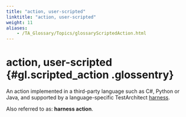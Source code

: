 ```yaml
--- 
title: "action, user-scripted"
linktitle: "action, user-scripted"
weight: 11
aliases: 
    - /TA_Glossary/Topics/glossaryScriptedAction.html
---
```

# action, user-scripted {#gl.scripted_action .glossentry}

An action implemented in a third-party language such as C\#, Python or Java, and supported by a language-specific TestArchitect [harness](../../TA_Tutorials/Topics/Tutorial_Scripting_actions_in_other_languages.html).

Also referred to as: **harness action**.

